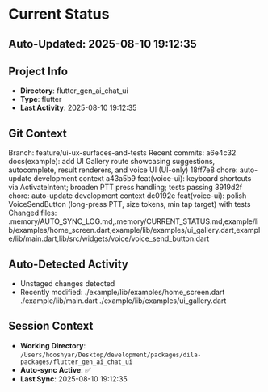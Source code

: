 # Current Status

## Auto-Updated: 2025-08-10 19:12:35

## Project Info
- **Directory**: flutter_gen_ai_chat_ui
- **Type**: flutter
- **Last Activity**: 2025-08-10 19:12:35

## Git Context
Branch: feature/ui-ux-surfaces-and-tests
Recent commits:
a6e4c32 docs(example): add UI Gallery route showcasing suggestions, autocomplete, result renderers, and voice UI (UI-only)
18ff7e8 chore: auto-update development context
a43a5b9 feat(voice-ui): keyboard shortcuts via ActivateIntent; broaden PTT press handling; tests passing
3919d2f chore: auto-update development context
dc0192e feat(voice-ui): polish VoiceSendButton (long-press PTT, size tokens, min tap target) with tests
Changed files: .memory/AUTO_SYNC_LOG.md,.memory/CURRENT_STATUS.md,example/lib/examples/home_screen.dart,example/lib/examples/ui_gallery.dart,example/lib/main.dart,lib/src/widgets/voice/voice_send_button.dart

## Auto-Detected Activity

- Unstaged changes detected
- Recently modified: ./example/lib/examples/home_screen.dart
./example/lib/main.dart
./example/lib/examples/ui_gallery.dart

## Session Context
- **Working Directory**: `/Users/hooshyar/Desktop/development/packages/dila-packages/flutter_gen_ai_chat_ui`
- **Auto-sync Active**: ✅
- **Last Sync**: 2025-08-10 19:12:35

